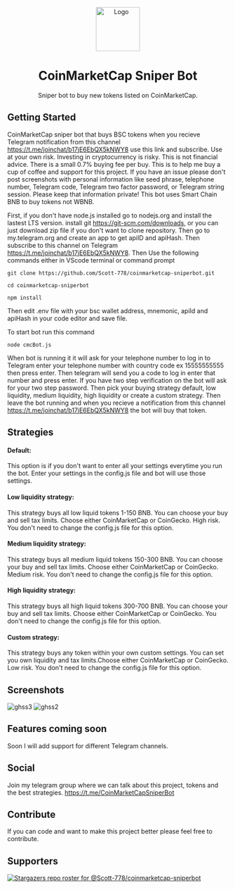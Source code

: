
<p align="center"><a href="https://github.com/Scott-778/coinmarketcap-sniperbot"><img src="https://user-images.githubusercontent.com/91510798/154884209-769e345f-7e1a-46b5-ae64-1dff8752b564.PNG" alt="Logo" height="100"/></a></p>
<h1 align="center">CoinMarketCap Sniper Bot</h1>
<p align="center">Sniper bot to buy new tokens listed on CoinMarketCap.</p>



## Getting Started
CoinMarketCap sniper bot that buys BSC tokens when you recieve Telegram notification from this channel https://t.me/joinchat/b17jE6EbQX5kNWY8 use this link and subscribe. 
Use at your own risk. Investing in cryptocurrency is risky. This is not financial advice.
There is a small 0.7% buying fee per buy. This is to help me buy a cup of coffee and support for this project. 
If you have an issue please don't post screenshots with personal information like seed phrase, telephone number, Telegram code, Telegram two factor password, or Telegram string session. Please keep that information private!
This bot uses Smart Chain BNB to buy tokens not WBNB.

First, if you don't have node.js installed go to nodejs.org and install the lastest LTS version.
install git https://git-scm.com/downloads, or you can just download zip file if you don't want to clone repository.
Then go to my.telegram.org and create an app to get apiID and apiHash.
Then subscribe to this channel on Telegram https://t.me/joinchat/b17jE6EbQX5kNWY8.
Then Use the following commands either in VScode terminal or command prompt 
```
git clone https://github.com/Scott-778/coinmarketcap-sniperbot.git
```
```
cd coinmarketcap-sniperbot
```
```
npm install
```
Then edit .env file with your bsc wallet address, mnemonic, apiId and apiHash in your code editor and save file.

To start bot run this command
```
node cmcBot.js
```

When bot is running it it will ask for your telephone number to log in to Telegram enter your telephone number with country code ex 15555555555 then press enter. Then telegram will send you a code to log in enter that number and press enter. If you have two step verification on the bot will ask for your two step password. Then pick your buying strategy default, low liquidity, medium liquidity, high liquidity or create a custom strategy. Then leave the bot running and when you recieve a notification from this channel https://t.me/joinchat/b17jE6EbQX5kNWY8 the bot will buy that token.

## Strategies
#### Default: 
This option is if you don't want to enter all your settings everytime you run the bot. Enter your settings in the config.js file and bot will use those settings.


#### Low liquidity strategy: 
This strategy buys all low liquid tokens 1-150 BNB. You can choose your buy and sell tax limits. Choose either CoinMarketCap or CoinGecko. High risk. You don't need to change the config.js file for this option.
#### Medium liquidity strategy:
This strategy buys all medium liquid tokens 150-300 BNB. You can choose your buy and sell tax limits. Choose either CoinMarketCap or CoinGecko. Medium risk. You don't need to change the config.js file for this option.
#### High liquidity strategy:
This strategy buys all high liquid tokens 300-700 BNB. You can choose your buy and sell tax limits. Choose either CoinMarketCap or CoinGecko. You don't need to change the config.js file for this option.
#### Custom strategy:
This strategy buys any token within your own custom settings. You can set you own liquidity and tax limits.Choose either CoinMarketCap or CoinGecko. Low risk. You don't need to change the config.js file for this option.

## Screenshots
![ghss3](https://user-images.githubusercontent.com/91510798/154159554-cd6a2d3a-c0ca-4710-9c10-b0fe388467a1.png)
![ghss2](https://user-images.githubusercontent.com/91510798/154159575-bdebb6cb-b81d-4567-8733-3dca4ae743d6.png)
## Features coming soon
Soon I will add support for different Telegram channels.

## Social
Join my telegram group where we can talk about this project, tokens and the best strategies. https://t.me/CoinMarketCapSniperBot

## Contribute
If you can code and want to make this project better please feel free to contribute.
## Supporters
[![Stargazers repo roster for @Scott-778/coinmarketcap-sniperbot](https://reporoster.com/stars/Scott-778/coinmarketcap-sniperbot)](https://github.com/Scott-778/coinmarketcap-sniperbot/stargazers)

